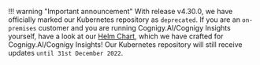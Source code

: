 !!! warning "Important announcement"
    With release v4.30.0, we have officially marked our Kubernetes repository as `deprecated`. If you are an `on-premises` customer and you are running Cognigy.AI/Cognigy Insights yourself, have a look at our [Helm Chart](https://github.com/cognigy/cognigy-ai-helm-chart), which we have crafted for Cognigy.AI/Cognigy Insights! Our Kubernetes repository will still receive updates `until 31st December 2022`.